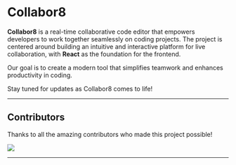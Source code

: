# Collabor8

**Collabor8** is a real-time collaborative code editor that empowers developers to work together seamlessly on coding projects. The project is centered around building an intuitive and interactive platform for live collaboration, with **React** as the foundation for the frontend.

Our goal is to create a modern tool that simplifies teamwork and enhances productivity in coding.

Stay tuned for updates as Collabor8 comes to life!

---

## Contributors

Thanks to all the amazing contributors who made this project possible!

<a href="https://github.com/saad1926q/collabor8/graphs/contributors">
  <img src="https://contrib.rocks/image?repo=saad1926q/collabor8" />
</a>

---
